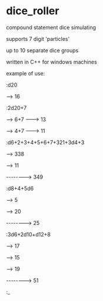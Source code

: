 # dice_roller
compound statement dice simulating

supports 7 digit 'particles'

up to 10 separate dice groups

written in C++ for windows machines

example of use:

:d20

--> 16


:2d20+7

--> 6+7 ---> 13

--> 4+7 ---> 11



:d6+2+3+4+5+6+7+321+3d4+3

--> 338

--> 11



--------> 349



:d8+4+5d6

--> 5

--> 20



--------> 25



:3d6+2d10+d12+8

--> 17

--> 15

--> 19



--------> 51

:_
